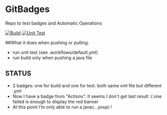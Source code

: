 # GitBadges
Repo to test badges and Automatic Operations

[![Build](https://github.com/flochocinco/GitBadges/actions/workflows/javabuild.yml/badge.svg)](https://github.com/flochocinco/GitBadges/actions/workflows/javabuild.yml)
[![Unit Test](https://github.com/flochocinco/GitBadges/actions/workflows/default.yml/badge.svg)](https://github.com/flochocinco/GitBadges/actions/workflows/default.yml)

##What it does
when pushing or pulling:
 - run unit test (see .workflows/default.yml)
 - run build only when pushing a java file

## STATUS
* 2 badges: one for build and one for test. both same xml file but different .yml
* Now I have a badge from "Actions". It seems I don't get last result :( one failed is enough to display the red banner
* At this point I'm only able to run a javac...youpi !
   
